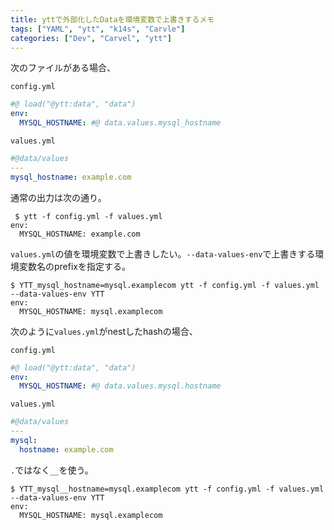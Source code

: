 ```yaml
---
title: yttで外部化したDataを環境変数で上書きするメモ
tags: ["YAML", "ytt", "k14s", "Carvle"]
categories: ["Dev", "Carvel", "ytt"]
---
```


次のファイルがある場合、

`config.yml`

```yml
#@ load("@ytt:data", "data")
env:
  MYSQL_HOSTNAME: #@ data.values.mysql_hostname
```

`values.yml`

```yml
#@data/values
---
mysql_hostname: example.com
```

通常の出力は次の通り。

```
 $ ytt -f config.yml -f values.yml 
env:
  MYSQL_HOSTNAME: example.com
```

`values.yml`の値を環境変数で上書きしたい。`--data-values-env`で上書きする環境変数名のprefixを指定する。

```
$ YTT_mysql_hostname=mysql.examplecom ytt -f config.yml -f values.yml --data-values-env YTT
env:
  MYSQL_HOSTNAME: mysql.examplecom
```

次のように`values.yml`がnestしたhashの場合、

`config.yml`

```yml
#@ load("@ytt:data", "data")
env:
  MYSQL_HOSTNAME: #@ data.values.mysql.hostname
```

`values.yml`

```yml
#@data/values
---
mysql:
  hostname: example.com
```

`.`ではなく`__`を使う。

```
$ YTT_mysql__hostname=mysql.examplecom ytt -f config.yml -f values.yml --data-values-env YTT
env:
  MYSQL_HOSTNAME: mysql.examplecom
```